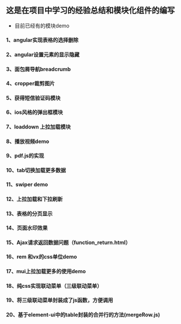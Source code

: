 <!--
 * @Author: yaru.li
 * @Date: 2022-04
 * @LastEditors: yaru.li
 * @LastEditTime: 2022-04
 * @FilePath: /projectStudy/README.md
 * @Description: 目录整理
 * 
-->
## 这是在项目中学习的经验总结和模块化组件的编写
- 目前已经有的模块demo

#### 1、angular实现表格的选择删除
#### 2、angular设置元素的显示隐藏
#### 3、面包屑导航breadcrumb
#### 4、cropper裁剪图片
#### 5、获得短信验证码模块
#### 6、ios风格的弹出框模块
#### 7、loaddown 上拉加载模块
#### 8、播放视频demo
#### 9、pdf.js的实现
#### 10、tab切换加载更多数据
#### 11、swiper demo
#### 12、上拉加载和下拉刷新
#### 13、表格的分页显示
#### 14、页面水印效果
#### 15、Ajax请求返回数据问题（function_return.html）
#### 16、rem 和vx的css单位demo
#### 17、mui上拉加载更多的使用demo
#### 18、纯css实现联动菜单（三级联动菜单）
#### 19、将三级联动菜单封装成了js函数，方便调用
#### 20、基于element-ui中的table封装的合并行的方法(mergeRow.js)
